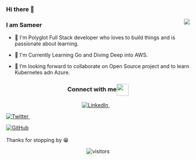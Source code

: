 ### Hi there 👋

<img align="right" src="https://github.com/3l-d1abl0/3l-d1abl0/blob/master/Assets/Developer.gif"/>

### I am Sameer

- 🔭 I'm Polyglot Full Stack developer who loves to build things and is passionate about learning.

- 🌱 I'm Currently Learning Go and Diving Deep into AWS.

- 👯 I’m looking forward to collaborate on Open Source project and to learn Kubernetes adn Azure.

<div align="center">
    <h3 align="center">Connect with me<img align="center" src="https://github.com/3l-d1abl0/3l-d1abl0/blob/master/Assets/Handshake.gif" height="33px" /></h3> 
</div>

<p align="center">
    
<a href="https://in.linkedin.com/in/sameerbarha">
        <img src="https://img.shields.io/badge/LinkedIn--_.svg?style=social&logo=linkedin" alt="LinkedIn">
</a> &nbsp; &nbsp;
    
<a href="https://twitter.com/RusticWind"><img src="https://img.shields.io/twitter/follow/RusticWind?label=Twitter&style=social" alt="Twitter">
</a> &nbsp; &nbsp;

<a href="https://github.com/3l-d1abl0"><img src="https://img.shields.io/github/followers/3l-d1abl0.svg?label=GitHub&style=social" alt="GitHub"></a>
    <br/>
    <br/>
    Thanks for stopping by 😁<br/>
</p>


<div align="center">

![visitors](https://visitor-badge.glitch.me/badge?page_id=3l-d1abl0.visitor-badge)

</div>  